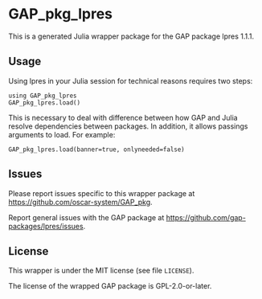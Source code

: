 # GAP_pkg_lpres

This is a generated Julia wrapper package for the GAP package lpres 1.1.1.

## Usage

Using lpres in your Julia session for technical reasons requires two steps:

    using GAP_pkg_lpres
    GAP_pkg_lpres.load()

This is necessary to deal with difference between how GAP and Julia
resolve dependencies between packages. In addition, it allows passings
arguments to load. For example:

    GAP_pkg_lpres.load(banner=true, onlyneeded=false)

## Issues

Please report issues specific to this wrapper package at <https://github.com/oscar-system/GAP_pkg>.

Report general issues with the GAP package at <https://github.com/gap-packages/lpres/issues>.

## License

This wrapper is under the MIT license (see file `LICENSE`).

The license of the wrapped GAP package is GPL-2.0-or-later.
